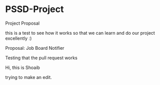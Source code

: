 
# PSSD-Project

Project Proposal

this is a test to see how it works so that we can learn and do our project excellently :)

Proposal: Job Board Notifier





Testing that the pull request works

Hi, this is Shoaib

trying to make an edit.